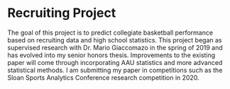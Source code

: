 # Recruiting Project #
The goal of this project is to predict collegiate basketball performance based on recruiting data and high school statistics.
This project began as supervised research with Dr. Mario Giaccomazo in the spring of 2019 and has evolved into my senior honors thesis. Improvements to the existing paper will come through incorporating AAU statistics and more advanced statistical methods. I am submitting my paper in competitions such as the Sloan Sports Analytics Conference research competition in 2020.